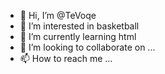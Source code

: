 - 👋 Hi, I’m @TeVoqe
- 👀 I’m interested in basketball
- 🌱 I’m currently learning html
- 💞️ I’m looking to collaborate on ...
- 📫 How to reach me ...

<!---
TeVoqe/TeVoqe is a ✨ special ✨ repository because its `README.md` (this file) appears on your GitHub profile.
You can click the Preview link to take a look at your changes.
--->
